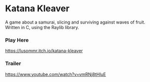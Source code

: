 # Katana Kleaver
A game about a samurai, slicing and surviving against waves of fruit. Written in C, using the Raylib library.

### Play Here
https://lusommr.itch.io/katana-kleaver

### Trailer
https://www.youtube.com/watch?v=vmRNj8tHluE
